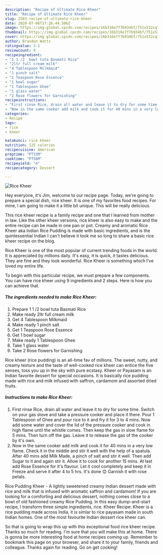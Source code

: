 ```yaml
---
description: "Recipe of Ultimate Rice Kheer"
title: "Recipe of Ultimate Rice Kheer"
slug: 2583-recipe-of-ultimate-rice-kheer
date: 2020-07-06T17:26:44.506Z
image: https://img-global.cpcdn.com/recipes/16b316e7f7b934bf/751x532cq70/rice-kheer-recipe-main-photo.jpg
thumbnail: https://img-global.cpcdn.com/recipes/16b316e7f7b934bf/751x532cq70/rice-kheer-recipe-main-photo.jpg
cover: https://img-global.cpcdn.com/recipes/16b316e7f7b934bf/751x532cq70/rice-kheer-recipe-main-photo.jpg
author: Brandon Watts
ratingvalue: 3.1
reviewcount: 9
recipeingredient:
- "1 1 /2  bowl tuta Basmati Rice"
- "2ltr full cream milk"
- "4 Tablespoon Milkmaid"
- "1 pinch salt"
- "1 Teaspoon Rose Essence"
- "1 bowl sugar"
- "1 Tablespoon Ghee"
- "1 glass water"
- "2 Rose flowers for Garnishing"
recipeinstructions:
- "First rinse Rice, drain all water and leave it to dry for some time. Switch on your gas stove and take a pressure cooker and place it there. Pour 1 Tablespoon of Ghee and pour rice to it and fry it for 3 to 4 mins. Now add some water and cover the lid of the pressure cooker and cook in high flame until the whistle comes. Then keep the gas in slow flame for 5 mins. Then turn off the gas. Leave it to release the gas of the cooker by it&#39;s own."
- "Now in the same cooker add milk and cook it for 40 mins in a very low flame. Check it in the middle and stir it well with the help of a spatula. After 40 mins add Milk Made, a pinch of salt and stir it well. Then add Sugar to it and again stir it. Allow it to cook for another 15 mins. At last add Rose Essence for it&#39;s flavour. Let it cool completely and keep it in Freeze and serve it after 4 to 5 hrs. It&#39;s done 😊 Garnish it with rose petals."
categories:
- Recipe
tags:
- rice
- kheer

katakunci: rice kheer 
nutrition: 125 calories
recipecuisine: American
preptime: "PT33M"
cooktime: "PT56M"
recipeyield: "4"
recipecategory: Dessert

---
```



![Rice Kheer](https://img-global.cpcdn.com/recipes/16b316e7f7b934bf/751x532cq70/rice-kheer-recipe-main-photo.jpg)

Hey everyone, it's Jim, welcome to our recipe page. Today, we're going to prepare a special dish, rice kheer. It is one of my favorites food recipes. For mine, I am going to make it a little bit unique. This will be really delicious.

This rice kheer recipe is a family recipe and one that I learned from mother in law. Like the other kheer versions, rice kheer is also easy to make and the entire recipe can be made in one pan or pot. Creamy and aromatic Rice Kheer aka Indian Rice Pudding is made with basic ingredients, and is the quintessential Indian I can&#39;t believe it took me so long to share a basic rice kheer recipe on the blog.

Rice Kheer is one of the most popular of current trending foods in the world. It is appreciated by millions daily. It's easy, it is quick, it tastes delicious. They are fine and they look wonderful. Rice Kheer is something which I've loved my entire life.


To begin with this particular recipe, we must prepare a few components. You can have rice kheer using 9 ingredients and 2 steps. Here is how you can achieve that.

<!--inarticleads1-->

##### The ingredients needed to make Rice Kheer:

1. Prepare 1 1 /2  bowl tuta Basmati Rice
1. Make ready 2ltr full cream milk
1. Get 4 Tablespoon Milkmaid
1. Make ready 1 pinch salt
1. Get 1 Teaspoon Rose Essence
1. Get 1 bowl sugar
1. Make ready 1 Tablespoon Ghee
1. Take 1 glass water
1. Take 2 Rose flowers for Garnishing


Rice kheer (rice pudding) is an all-time fav of millions. The sweet, nutty, and creamy texture and the taste of well-cooked rice kheer can entice the five senses, toss you up in the sky with pure ecstasy. Kheer or Payasam is an Indian favorite dessert for special occasions. It is basically rice pudding made with rice and milk infused with saffron, cardamom and assorted dried fruits. 

<!--inarticleads2-->

##### Instructions to make Rice Kheer:

1. First rinse Rice, drain all water and leave it to dry for some time. Switch on your gas stove and take a pressure cooker and place it there. Pour 1 Tablespoon of Ghee and pour rice to it and fry it for 3 to 4 mins. Now add some water and cover the lid of the pressure cooker and cook in high flame until the whistle comes. Then keep the gas in slow flame for 5 mins. Then turn off the gas. Leave it to release the gas of the cooker by it&#39;s own.
1. Now in the same cooker add milk and cook it for 40 mins in a very low flame. Check it in the middle and stir it well with the help of a spatula. After 40 mins add Milk Made, a pinch of salt and stir it well. Then add Sugar to it and again stir it. Allow it to cook for another 15 mins. At last add Rose Essence for it&#39;s flavour. Let it cool completely and keep it in Freeze and serve it after 4 to 5 hrs. It&#39;s done 😊 Garnish it with rose petals.


Rice Pudding Kheer - A lightly sweetened creamy Indian dessert made with rice and milk that is infused with aromatic saffron and cardamom! If you are looking for a comforting and delicious dessert, nothing comes close to a bowl of old fashioned creamy Rice Pudding. In this easy dump-and-start recipe, I transform three simple ingredients, rice. Kheer Recipe: Kheer is a rice pudding made across India, it is simlar to rice payasam made in south Indian homes. One of the most favourite Indian dessert rice kheer can. 

So that is going to wrap this up with this exceptional food rice kheer recipe. Thanks so much for reading. I'm sure that you will make this at home. There is gonna be more interesting food at home recipes coming up. Remember to bookmark this page on your browser, and share it to your family, friends and colleague. Thanks again for reading. Go on get cooking!
